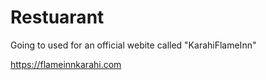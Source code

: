 # Restuarant
 
Going to used for an official webite called "KarahiFlameInn" 

https://flameinnkarahi.com
